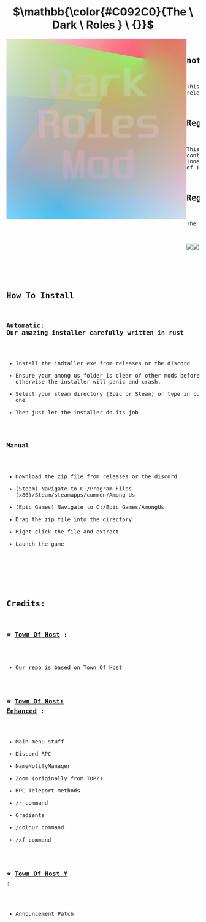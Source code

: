 <h1 align="center">$\mathbb{\color{#C092C0}{The \ Dark \ Roles } \ {}}$</h1>

<img align="left" alt="Cover" src="Resources/TempImage.png" width="470" height="470" /> 
  
<p align="right">
  <pre>

 ## notice 
 This branch is to rebase the mod. idk if this will actually release.
 
 ## Regarding this mod

This mod is not affiliated with Among Us or Innersloth LLC, 
and the content contained therein is not endorsed or 
otherwise sponsored by Innersloth LLC. Portions of 
the materials contained herein are property of 
Innersloth LLC. © Innersloth LLC.

  ## Regarding this mod

  The Dark Roles mod has support for among us 
  versions 2024.8.13

  <a href="https://discord.gg/9YdSgkF7yC" target="_blank"><img src="https://img.shields.io/badge/Discord%20-%231DA1F2.svg?&style=for-the-badge&logo=discord&logoColor=white&color=5662f6"/></a><a href="https://github.com/sleepyfor/DarkRoles/releases/latest" target="_blank"><img src="https://img.shields.io/badge/Latest Version%20-%231DA1F2.svg?&style=for-the-badge&logo=github&logoColor=white&color=181717"/></a>
  </pre>

<br>
<pre>

## How To Install

### Automatic: Our amazing installer carefully written in rust
- Install the indtaller exe from releases or the discord
- Ensure your among us folder is clear of other mods before running, otherwise the installer will panic and crash.
- Select your steam directory (Epic or Steam) or type in  custom one 
- Then just let the installer do its job

### Manual
- Download the zip file from releases or the discord
- (Steam) Navigate to C:/Program Files (x86)/Steam/steamapps/common/Among Us
- (Epic Games) Navigate to C:/Epic Games/AmongUs
- Drag the zip file into the directory
- Right click the file and extract
- Launch the game
</pre>

<br>
<pre>
  
## **Credits:**
###  ⭐ [Town Of Host](https://github.com/tukasa0001/TownOfHost) :
 - Our repo is based on Town Of Host

### ⭐ [Town Of Host: Enhanced](https://github.com/0xDrMoe/TownofHost-Enhanced) :
 - Main menu stuff
 - Discord RPC
 - NameNotifyManager
 - Zoom (originally from TOP?)
 - RPC Teleport methods
 - /r command
 - Gradients
 - /colour command
 - /xf command
	
### ⭐ [Town Of Host Y](https://github.com/Yumenopai/TownOfHost_Y) :
 - Announcement Patch
</pre>



